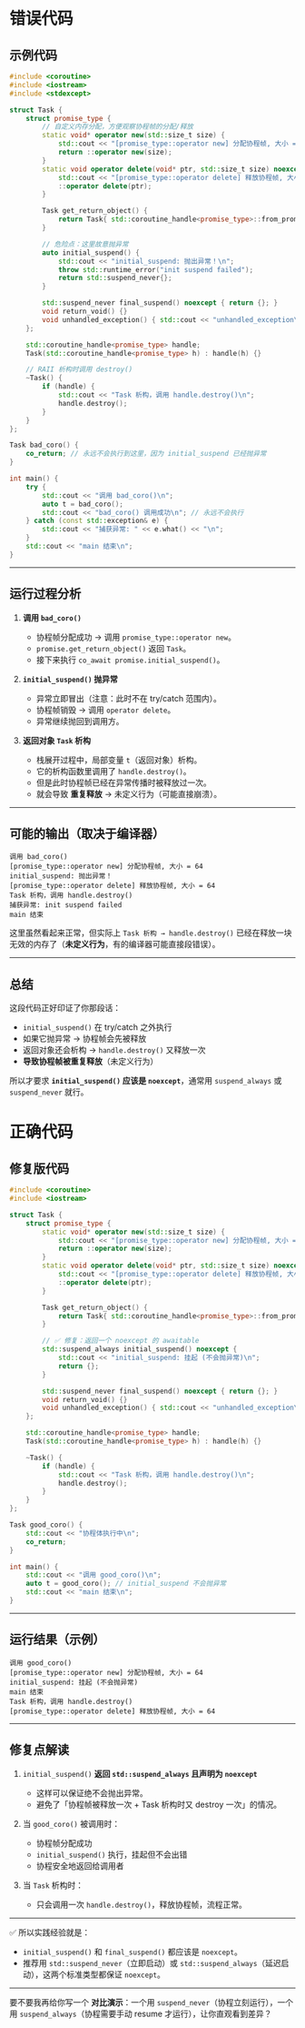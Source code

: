 # 错误代码
## 示例代码

```cpp
#include <coroutine>
#include <iostream>
#include <stdexcept>

struct Task {
    struct promise_type {
        // 自定义内存分配，方便观察协程帧的分配/释放
        static void* operator new(std::size_t size) {
            std::cout << "[promise_type::operator new] 分配协程帧, 大小 = " << size << "\n";
            return ::operator new(size);
        }
        static void operator delete(void* ptr, std::size_t size) noexcept {
            std::cout << "[promise_type::operator delete] 释放协程帧, 大小 = " << size << "\n";
            ::operator delete(ptr);
        }

        Task get_return_object() {
            return Task{ std::coroutine_handle<promise_type>::from_promise(*this) };
        }

        // 危险点：这里故意抛异常
        auto initial_suspend() {
            std::cout << "initial_suspend: 抛出异常！\n";
            throw std::runtime_error("init suspend failed");
            return std::suspend_never{};
        }

        std::suspend_never final_suspend() noexcept { return {}; }
        void return_void() {}
        void unhandled_exception() { std::cout << "unhandled_exception\n"; }
    };

    std::coroutine_handle<promise_type> handle;
    Task(std::coroutine_handle<promise_type> h) : handle(h) {}

    // RAII 析构时调用 destroy()
    ~Task() {
        if (handle) {
            std::cout << "Task 析构，调用 handle.destroy()\n";
            handle.destroy();
        }
    }
};

Task bad_coro() {
    co_return; // 永远不会执行到这里，因为 initial_suspend 已经抛异常
}

int main() {
    try {
        std::cout << "调用 bad_coro()\n";
        auto t = bad_coro();
        std::cout << "bad_coro() 调用成功\n"; // 永远不会执行
    } catch (const std::exception& e) {
        std::cout << "捕获异常: " << e.what() << "\n";
    }
    std::cout << "main 结束\n";
}
```

---

## 运行过程分析

1. **调用 `bad_coro()`**

   * 协程帧分配成功 → 调用 `promise_type::operator new`。
   * `promise.get_return_object()` 返回 `Task`。
   * 接下来执行 `co_await promise.initial_suspend()`。

2. **`initial_suspend()` 抛异常**

   * 异常立即冒出（注意：此时不在 try/catch 范围内）。
   * 协程帧销毁 → 调用 `operator delete`。
   * 异常继续抛回到调用方。

3. **返回对象 `Task` 析构**

   * 栈展开过程中，局部变量 `t`（返回对象）析构。
   * 它的析构函数里调用了 `handle.destroy()`。
   * 但是此时协程帧已经在异常传播时被释放过一次。
   * 就会导致 **重复释放** → 未定义行为（可能直接崩溃）。

---

## 可能的输出（取决于编译器）

```
调用 bad_coro()
[promise_type::operator new] 分配协程帧, 大小 = 64
initial_suspend: 抛出异常！
[promise_type::operator delete] 释放协程帧, 大小 = 64
Task 析构，调用 handle.destroy()
捕获异常: init suspend failed
main 结束
```

这里虽然看起来正常，但实际上 `Task 析构 → handle.destroy()` 已经在释放一块无效的内存了（**未定义行为**，有的编译器可能直接段错误）。

---

## 总结

这段代码正好印证了你那段话：

* `initial_suspend()` 在 try/catch 之外执行
* 如果它抛异常 → 协程帧会先被释放
* 返回对象还会析构 → `handle.destroy()` 又释放一次
* **导致协程帧被重复释放**（未定义行为）

所以才要求 **`initial_suspend()` 应该是 `noexcept`**，通常用 `suspend_always` 或 `suspend_never` 就行。

# 正确代码


## 修复版代码

```cpp
#include <coroutine>
#include <iostream>

struct Task {
    struct promise_type {
        static void* operator new(std::size_t size) {
            std::cout << "[promise_type::operator new] 分配协程帧, 大小 = " << size << "\n";
            return ::operator new(size);
        }
        static void operator delete(void* ptr, std::size_t size) noexcept {
            std::cout << "[promise_type::operator delete] 释放协程帧, 大小 = " << size << "\n";
            ::operator delete(ptr);
        }

        Task get_return_object() {
            return Task{ std::coroutine_handle<promise_type>::from_promise(*this) };
        }

        // ✅ 修复：返回一个 noexcept 的 awaitable
        std::suspend_always initial_suspend() noexcept {
            std::cout << "initial_suspend: 挂起 (不会抛异常)\n";
            return {};
        }

        std::suspend_never final_suspend() noexcept { return {}; }
        void return_void() {}
        void unhandled_exception() { std::cout << "unhandled_exception\n"; }
    };

    std::coroutine_handle<promise_type> handle;
    Task(std::coroutine_handle<promise_type> h) : handle(h) {}

    ~Task() {
        if (handle) {
            std::cout << "Task 析构，调用 handle.destroy()\n";
            handle.destroy();
        }
    }
};

Task good_coro() {
    std::cout << "协程体执行中\n";
    co_return;
}

int main() {
    std::cout << "调用 good_coro()\n";
    auto t = good_coro(); // initial_suspend 不会抛异常
    std::cout << "main 结束\n";
}
```

---

## 运行结果（示例）

```
调用 good_coro()
[promise_type::operator new] 分配协程帧, 大小 = 64
initial_suspend: 挂起 (不会抛异常)
main 结束
Task 析构，调用 handle.destroy()
[promise_type::operator delete] 释放协程帧, 大小 = 64
```

---

## 修复点解读

1. `initial_suspend()` **返回 `std::suspend_always` 且声明为 `noexcept`**

   * 这样可以保证绝不会抛出异常。
   * 避免了「协程帧被释放一次 + Task 析构时又 destroy 一次」的情况。

2. 当 `good_coro()` 被调用时：

   * 协程帧分配成功
   * `initial_suspend()` 执行，挂起但不会出错
   * 协程安全地返回给调用者

3. 当 `Task` 析构时：

   * 只会调用一次 `handle.destroy()`，释放协程帧，流程正常。

---

✅ 所以实践经验就是：

* `initial_suspend()` 和 `final_suspend()` 都应该是 `noexcept`。
* 推荐用 `std::suspend_never`（立即启动）或 `std::suspend_always`（延迟启动），这两个标准类型都保证 `noexcept`。

---

要不要我再给你写一个 **对比演示**：一个用 `suspend_never`（协程立刻运行），一个用 `suspend_always`（协程需要手动 resume 才运行），让你直观看到差异？
